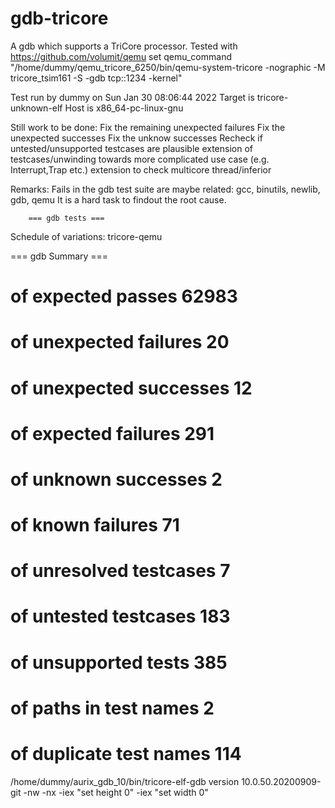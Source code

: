 # gdb-tricore

A gdb which supports a TriCore processor.
Tested with https://github.com/volumit/qemu
set qemu_command "/home/dummy/qemu_tricore_6250/bin/qemu-system-tricore -nographic -M tricore_tsim161 -S -gdb tcp::1234 -kernel"


Test run by dummy on Sun Jan 30 08:06:44 2022
Target is tricore-unknown-elf
Host   is x86_64-pc-linux-gnu


Still work to be done:
Fix the remaining unexpected failures
Fix the unexpected successes
Fix the unknow successes
Recheck if untested/unsupported testcases are plausible
extension of testcases/unwinding towards more complicated use case (e.g. Interrupt,Trap etc.)
extension to check multicore thread/inferior 

Remarks:
Fails in the gdb test suite are maybe related:
gcc, binutils, newlib, gdb, qemu
It is a hard task to findout the root cause.


		=== gdb tests ===

Schedule of variations:
    tricore-qemu
    
=== gdb Summary ===

# of expected passes		62983
# of unexpected failures	20
# of unexpected successes	12
# of expected failures		291
# of unknown successes		2
# of known failures			71
# of unresolved testcases	7
# of untested testcases		183
# of unsupported tests		385
# of paths in test names	2
# of duplicate test names	114
/home/dummy/aurix_gdb_10/bin/tricore-elf-gdb version  10.0.50.20200909-git -nw -nx -iex "set height 0" -iex "set width 0" 

